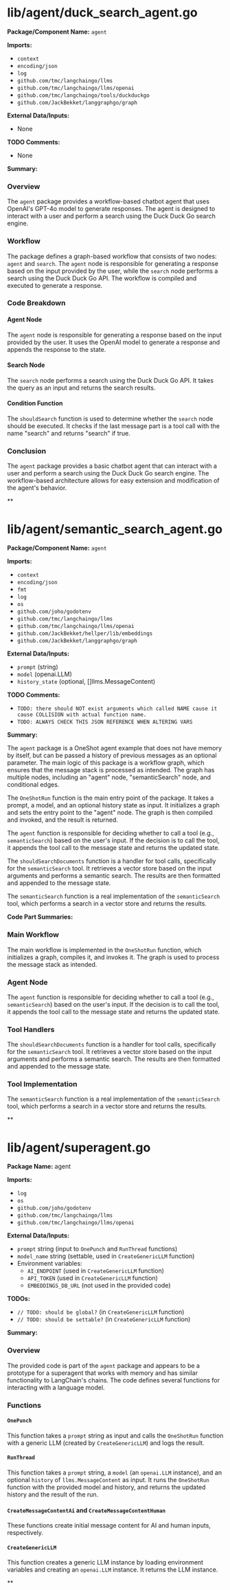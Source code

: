# lib/agent/duck_search_agent.go  
**Package/Component Name:** `agent`  
  
**Imports:**  
  
* `context`  
* `encoding/json`  
* `log`  
* `github.com/tmc/langchaingo/llms`  
* `github.com/tmc/langchaingo/llms/openai`  
* `github.com/tmc/langchaingo/tools/duckduckgo`  
* `github.com/JackBekket/langgraphgo/graph`  
  
**External Data/Inputs:**  
  
* None  
  
**TODO Comments:**  
  
* None  
  
**Summary:**  
  
### Overview  
The `agent` package provides a workflow-based chatbot agent that uses OpenAI's GPT-4o model to generate responses. The agent is designed to interact with a user and perform a search using the Duck Duck Go search engine.  
  
### Workflow  
The package defines a graph-based workflow that consists of two nodes: `agent` and `search`. The `agent` node is responsible for generating a response based on the input provided by the user, while the `search` node performs a search using the Duck Duck Go API. The workflow is compiled and executed to generate a response.  
  
### Code Breakdown  
  
#### Agent Node  
The `agent` node is responsible for generating a response based on the input provided by the user. It uses the OpenAI model to generate a response and appends the response to the state.  
  
#### Search Node  
The `search` node performs a search using the Duck Duck Go API. It takes the query as an input and returns the search results.  
  
#### Condition Function  
The `shouldSearch` function is used to determine whether the `search` node should be executed. It checks if the last message part is a tool call with the name "search" and returns "search" if true.  
  
### Conclusion  
The `agent` package provides a basic chatbot agent that can interact with a user and perform a search using the Duck Duck Go search engine. The workflow-based architecture allows for easy extension and modification of the agent's behavior.  
  
**  
  
# lib/agent/semantic_search_agent.go  
**Package/Component Name:** `agent`  
  
**Imports:**  
  
* `context`  
* `encoding/json`  
* `fmt`  
* `log`  
* `os`  
* `github.com/joho/godotenv`  
* `github.com/tmc/langchaingo/llms`  
* `github.com/tmc/langchaingo/llms/openai`  
* `github.com/JackBekket/hellper/lib/embeddings`  
* `github.com/JackBekket/langgraphgo/graph`  
  
**External Data/Inputs:**  
  
* `prompt` (string)  
* `model` (openai.LLM)  
* `history_state` (optional, []llms.MessageContent)  
  
**TODO Comments:**  
  
* `TODO: there should NOT exist arguments which called NAME cause it cause COLLISION with actual function name.`  
* `TODO: ALWAYS CHECK THIS JSON REFERENCE WHEN ALTERING VARS`  
  
**Summary:**  
  
The `agent` package is a OneShot agent example that does not have memory by itself, but can be passed a history of previous messages as an optional parameter. The main logic of this package is a workflow graph, which ensures that the message stack is processed as intended. The graph has multiple nodes, including an "agent" node, "semanticSearch" node, and conditional edges.  
  
The `OneShotRun` function is the main entry point of the package. It takes a prompt, a model, and an optional history state as input. It initializes a graph and sets the entry point to the "agent" node. The graph is then compiled and invoked, and the result is returned.  
  
The `agent` function is responsible for deciding whether to call a tool (e.g., `semanticSearch`) based on the user's input. If the decision is to call the tool, it appends the tool call to the message state and returns the updated state.  
  
The `shouldSearchDocuments` function is a handler for tool calls, specifically for the `semanticSearch` tool. It retrieves a vector store based on the input arguments and performs a semantic search. The results are then formatted and appended to the message state.  
  
The `semanticSearch` function is a real implementation of the `semanticSearch` tool, which performs a search in a vector store and returns the results.  
  
**Code Part Summaries:**  
  
### Main Workflow  
The main workflow is implemented in the `OneShotRun` function, which initializes a graph, compiles it, and invokes it. The graph is used to process the message stack as intended.  
  
### Agent Node  
The `agent` function is responsible for deciding whether to call a tool (e.g., `semanticSearch`) based on the user's input. If the decision is to call the tool, it appends the tool call to the message state and returns the updated state.  
  
### Tool Handlers  
The `shouldSearchDocuments` function is a handler for tool calls, specifically for the `semanticSearch` tool. It retrieves a vector store based on the input arguments and performs a semantic search. The results are then formatted and appended to the message state.  
  
### Tool Implementation  
The `semanticSearch` function is a real implementation of the `semanticSearch` tool, which performs a search in a vector store and returns the results.  
  
**  
  
# lib/agent/superagent.go  
**Package Name:** agent  
  
**Imports:**  
  
* `log`  
* `os`  
* `github.com/joho/godotenv`  
* `github.com/tmc/langchaingo/llms`  
* `github.com/tmc/langchaingo/llms/openai`  
  
**External Data/Inputs:**  
  
* `prompt` string (input to `OnePunch` and `RunThread` functions)  
* `model_name` string (settable, used in `CreateGenericLLM` function)  
* Environment variables:  
	+ `AI_ENDPOINT` (used in `CreateGenericLLM` function)  
	+ `API_TOKEN` (used in `CreateGenericLLM` function)  
	+ `EMBEDDINGS_DB_URL` (not used in the provided code)  
  
**TODOs:**  
  
* `// TODO: should be global?` (in `CreateGenericLLM` function)  
* `// TODO: should be settable?` (in `CreateGenericLLM` function)  
  
**Summary:**  
  
### Overview  
  
The provided code is part of the `agent` package and appears to be a prototype for a superagent that works with memory and has similar functionality to LangChain's chains. The code defines several functions for interacting with a language model.  
  
### Functions  
  
#### `OnePunch`  
  
This function takes a `prompt` string as input and calls the `OneShotRun` function with a generic LLM (created by `CreateGenericLLM`) and logs the result.  
  
#### `RunThread`  
  
This function takes a `prompt` string, a `model` (an `openai.LLM` instance), and an optional `history` of `llms.MessageContent` as input. It runs the `OneShotRun` function with the provided model and history, and returns the updated history and the result of the run.  
  
#### `CreateMessageContentAi` and `CreateMessageContentHuman`  
  
These functions create initial message content for AI and human inputs, respectively.  
  
#### `CreateGenericLLM`  
  
This function creates a generic LLM instance by loading environment variables and creating an `openai.LLM` instance. It returns the LLM instance.  
  
**  
  
